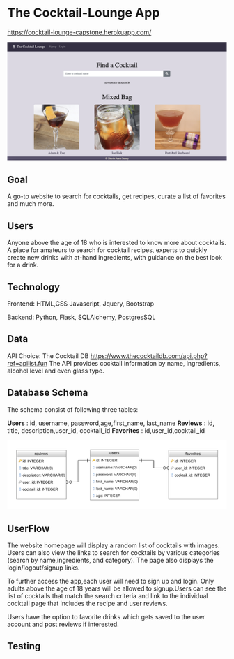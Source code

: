 # The Cocktail-Lounge App

https://cocktail-lounge-capstone.herokuapp.com/

![This is an image](/capstone1.png)

## Goal
A go-to website to search for cocktails, get recipes, curate a list of favorites and much more.

## Users
Anyone above the age of 18 who is  interested to know more about cocktails. A place for amateurs to search for cocktail recipes, experts to quickly create new drinks with at-hand ingredients, with guidance on the best look for a drink.

## Technology
Frontend: HTML,CSS Javascript, Jquery, Bootstrap

Backend: Python, Flask, SQLAlchemy, PostgresSQL

## Data
API Choice: The Cocktail DB
https://www.thecocktaildb.com/api.php?ref=apilist.fun
The API provides cocktail information by name, ingredients, alcohol level and even glass type.

## Database Schema
The schema consist of following three tables:

**Users** : id, username, password,age,first_name, last_name
**Reviews** : id, title, description,user_id, cocktail_id
**Favorites** : id,user_id,cocktail_id

![This is an image](/DatabaseDiagram%20.png)

## UserFlow

The website homepage will display a random list of cocktails with images. Users can also view the links to search for cocktails by various categories (search by name,ingredients, and category). The page also displays the login/logout/signup links.

To further access the app,each user will need to sign up and login. Only adults above the age of 18 years will be allowed to signup.Users can see the list of cocktails that match the search criteria  and  link to the individual cocktail page that includes the recipe and user reviews.

Users have the option to favorite drinks which gets saved to the user account and post reviews if interested. 

## Testing
